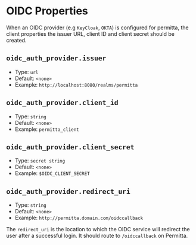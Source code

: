 # OIDC Properties

When an OIDC provider (e.g `KeyCloak`, `OKTA`) is configured for permitta, the client properties
the issuer URL, client ID and client secret should be created.

## `oidc_auth_provider.issuer`
* Type: `url`
* Default: `<none>`
* Example: `http://localhost:8080/realms/permitta`

## `oidc_auth_provider.client_id`
* Type: `string`
* Default: `<none>`
* Example: `permitta_client`


## `oidc_auth_provider.client_secret`
* Type: `secret string`
* Default: `<none>`
* Example: `$OIDC_CLIENT_SECRET`


## `oidc_auth_provider.redirect_uri`
* Type: `string`
* Default: `<none>`
* Example: `http://permitta.domain.com/oidccallback`

The `redirect_uri` is the location to which the OIDC service will redirect the
user after a successful login. It should route to `/oidccallback` on Permitta.
